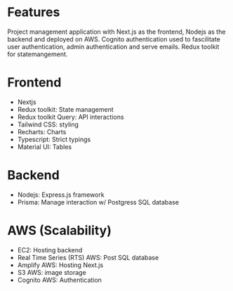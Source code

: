 # Features
Project management application with Next.js as the frontend, Nodejs as the backend and deployed on AWS. Cognito authentication used to fascilitate user authentication, admin authentication and serve emails. Redux toolkit for statemangement.


# Frontend 
- Nextjs
- Redux toolkit: State management 
- Redux toolkit Query: API interactions
- Tailwind CSS: styling
- Recharts: Charts
- Typescript: Strict typings
- Material UI: Tables


# Backend
- Nodejs: Express.js framework
- Prisma: Manage interaction w/ Postgress SQL database


# AWS (Scalability)
- EC2: Hosting backend
- Real Time Series (RTS) AWS: Post SQL database
- Amplify AWS: Hosting Next.js 
- S3 AWS: image storage
- Cognito AWS: Authentication

